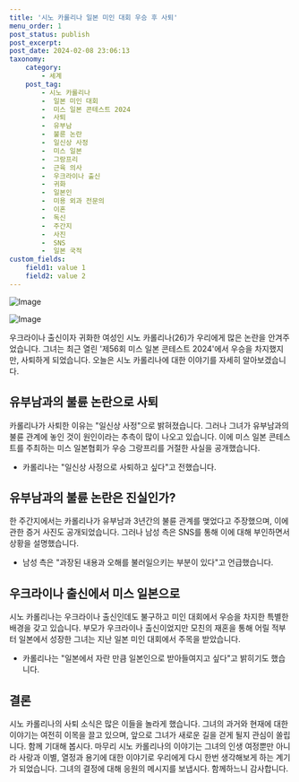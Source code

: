 ```yaml
---
title: '시노 카롤리나 일본 미인 대회 우승 후 사퇴'
menu_order: 1
post_status: publish
post_excerpt: 
post_date: 2024-02-08 23:06:13
taxonomy:
    category:
        - 세계
    post_tag:
        - 시노 카롤리나
        -  일본 미인 대회
        -  미스 일본 콘테스트 2024
        -  사퇴
        -  유부남
        -  불륜 논란
        -  일신상 사정
        -  미스 일본
        -  그랑프리
        -  근육 의사
        -  우크라이나 출신
        -  귀화
        -  일본인
        -  미용 외과 전문의
        -  이혼
        -  독신
        -  주간지
        -  사진
        -  SNS
        -  일본 국적
custom_fields:
    field1: value 1
    field2: value 2
---
```


![Image](https://imgnews.pstatic.net/image/016/2024/02/06/20240206000078_0_20240206102001191.jpg?type=w647)

![Image](https://imgnews.pstatic.net/image/016/2024/02/06/20240206000079_0_20240206102001196.jpg?type=w647)

우크라이나 출신이자 귀화한 여성인 시노 카롤리나(26)가 우리에게 많은 논란을 안겨주었습니다. 그녀는 최근 열린 '제56회 미스 일본 콘테스트 2024'에서 우승을 차지했지만, 사퇴하게 되었습니다. 오늘은 시노 카롤리나에 대한 이야기를 자세히 알아보겠습니다.
## 유부남과의 불륜 논란으로 사퇴
카롤리나가 사퇴한 이유는 "일신상 사정"으로 밝혀졌습니다. 그러나 그녀가 유부남과의 불륜 관계에 놓인 것이 원인이라는 추측이 많이 나오고 있습니다. 이에 미스 일본 콘테스트를 주최하는 미스 일본협회가 우승 그랑프리를 거절한 사실을 공개했습니다.
- 카롤리나는 "일신상 사정으로 사퇴하고 싶다"고 전했습니다.
## 유부남과의 불륜 논란은 진실인가?
한 주간지에서는 카롤리나가 유부남과 3년간의 불륜 관계를 맺었다고 주장했으며, 이에 관한 증거 사진도 공개되었습니다. 그러나 남성 측은 SNS를 통해 이에 대해 부인하면서 상황을 설명했습니다.
- 남성 측은 "과장된 내용과 오해를 불러일으키는 부분이 있다"고 언급했습니다.
## 우크라이나 출신에서 미스 일본으로
시노 카롤리나는 우크라이나 출신인데도 불구하고 미인 대회에서 우승을 차지한 특별한 배경을 갖고 있습니다. 부모가 우크라이나 출신이었지만 모친의 재혼을 통해 어릴 적부터 일본에서 성장한 그녀는 지난 일본 미인 대회에서 주목을 받았습니다.
- 카롤리나는 "일본에서 자란 만큼 일본인으로 받아들여지고 싶다"고 밝히기도 했습니다.
## 결론
시노 카롤리나의 사퇴 소식은 많은 이들을 놀라게 했습니다. 그녀의 과거와 현재에 대한 이야기는 여전히 이목을 끌고 있으며, 앞으로 그녀가 새로운 길을 걷게 될지 관심이 쏠립니다. 함께 기대해 봅시다.
마무리
시노 카롤리나의 이야기는 그녀의 인생 여정뿐만 아니라 사랑과 이별, 열정과 용기에 대한 이야기로 우리에게 다시 한번 생각해보게 하는 계기가 되었습니다. 그녀의 결정에 대해 응원의 메시지를 보냅시다. 함께하느니 감사합니다.
